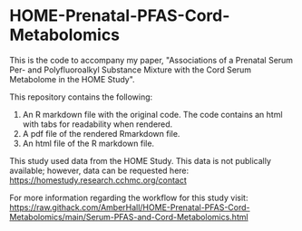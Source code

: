 # HOME-Prenatal-PFAS-Cord-Metabolomics

This is the code to accompany my paper, "Associations of a Prenatal Serum Per- and Polyfluoroalkyl Substance Mixture with the Cord Serum Metabolome in the HOME Study".

This repository contains the following:
1. An R markdown file with the original code. The code contains an html with tabs for readability when rendered.
2. A pdf file of the rendered Rmarkdown file.
3. An html file of the R markdown file.

This study used data from the HOME Study. This data is not publically available; however, data can be requested here: https://homestudy.research.cchmc.org/contact

For more information regarding the workflow for this study visit: https://raw.githack.com/AmberHall/HOME-Prenatal-PFAS-Cord-Metabolomics/main/Serum-PFAS-and-Cord-Metabolomics.html
